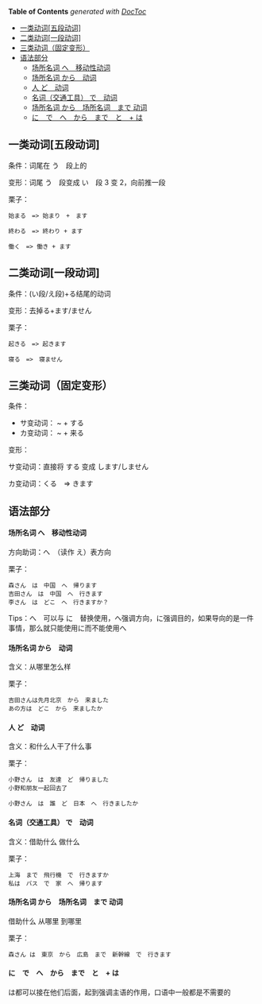 <!-- START doctoc generated TOC please keep comment here to allow auto update -->
<!-- DON'T EDIT THIS SECTION, INSTEAD RE-RUN doctoc TO UPDATE -->
**Table of Contents**  *generated with [DocToc](https://github.com/thlorenz/doctoc)*

- [一类动词[五段动词]](#%E4%B8%80%E7%B1%BB%E5%8A%A8%E8%AF%8D%E4%BA%94%E6%AE%B5%E5%8A%A8%E8%AF%8D)
- [二类动词[一段动词]](#%E4%BA%8C%E7%B1%BB%E5%8A%A8%E8%AF%8D%E4%B8%80%E6%AE%B5%E5%8A%A8%E8%AF%8D)
- [三类动词（固定变形）](#%E4%B8%89%E7%B1%BB%E5%8A%A8%E8%AF%8D%E5%9B%BA%E5%AE%9A%E5%8F%98%E5%BD%A2)
- [语法部分](#%E8%AF%AD%E6%B3%95%E9%83%A8%E5%88%86)
    - [场所名词 へ　移动性动词](#%E5%9C%BA%E6%89%80%E5%90%8D%E8%AF%8D-%E3%81%B8%E3%80%80%E7%A7%BB%E5%8A%A8%E6%80%A7%E5%8A%A8%E8%AF%8D)
    - [场所名词 から　动词](#%E5%9C%BA%E6%89%80%E5%90%8D%E8%AF%8D-%E3%81%8B%E3%82%89%E3%80%80%E5%8A%A8%E8%AF%8D)
    - [人 ど　动词](#%E4%BA%BA-%E3%81%A9%E3%80%80%E5%8A%A8%E8%AF%8D)
    - [名词（交通工具） で　动词](#%E5%90%8D%E8%AF%8D%E4%BA%A4%E9%80%9A%E5%B7%A5%E5%85%B7-%E3%81%A7%E3%80%80%E5%8A%A8%E8%AF%8D)
    - [场所名词 から　场所名词　まで 动词](#%E5%9C%BA%E6%89%80%E5%90%8D%E8%AF%8D-%E3%81%8B%E3%82%89%E3%80%80%E5%9C%BA%E6%89%80%E5%90%8D%E8%AF%8D%E3%80%80%E3%81%BE%E3%81%A7-%E5%8A%A8%E8%AF%8D)
    - [に　で　へ　から　まで　と　+ は](#%E3%81%AB%E3%80%80%E3%81%A7%E3%80%80%E3%81%B8%E3%80%80%E3%81%8B%E3%82%89%E3%80%80%E3%81%BE%E3%81%A7%E3%80%80%E3%81%A8%E3%80%80-%E3%81%AF)

<!-- END doctoc generated TOC please keep comment here to allow auto update -->

## 一类动词[五段动词]

条件：词尾在 う　段上的

变形：词尾 う　段变成 い　段 3 变 2，向前推一段

栗子：

    始まる　=> 始まり　+　ます

    終わる　=> 終わり + ます

    働く　=> 働き + ます

## 二类动词[一段动词]

条件：(い段/え段)+る结尾的动词

变形：去掉る+ます/ません

栗子：

    起きる　=> 起きます

    寝る　=>　寝ません

## 三类动词（固定变形）

条件：

- サ变动词： ~ + する
- カ变动词： ~ + 来る

变形：

サ变动词：直接将 する 变成 します/しません

カ变动词：くる　=> きます


## 语法部分

#### 场所名词 へ　移动性动词

方向助词：へ　（读作 え）表方向

栗子：

    森さん　は　中国　へ　帰ります
    吉田さん　は　中国　へ　行きます
    李さん　は　どこ　へ　行きますか？


Tips：へ　可以与 に　替换使用，へ强调方向，に强调目的，如果导向的是一件事情，那么就只能使用に而不能使用へ

#### 场所名词 から　动词

含义：从哪里怎么样

栗子：

    吉田さんは先月北京　から　来ました
    あの方は　どこ　から　来ましたか

####  人 ど　动词 

含义：和什么人干了什么事

栗子：

    小野さん　は　友達　ど　帰りました
    小野和朋友一起回去了

    小野さん　は　誰　ど　日本　へ　行きましたか

#### 名词（交通工具） で　动词

含义：借助什么 做什么

栗子：

    上海　まで　飛行機　で　行きますか
    私は　バス　で　家　へ　帰ります

#### 场所名词 から　场所名词　まで 动词

借助什么 从哪里 到哪里

栗子：

    森さん は　東京　から　広島　まで　新幹線　で　行きます

#### に　で　へ　から　まで　と　+ は

は都可以接在他们后面，起到强调主语的作用，口语中一般都是不需要的





